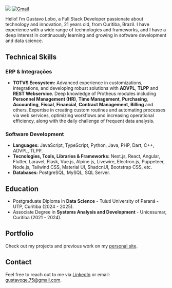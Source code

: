 # 

  <a href= "https://www.linkedin.com/in/gustavo-lobo" target="__blank"><img src="https://img.shields.io/badge/LinkedIn-0077B5?style=for-the-badge&logo=linkedin&logoColor=white"/></a>
  <a href= "mailto:gustavoqe.75@gmail.com" target="__blank"><img alt="Gmail" src="https://img.shields.io/badge/Gmail-D14836?style=for-the-badge&logo=gmail&logoColor=white"/></a>

Hello! I’m Gustavo Lobo, a Full Stack Developer passionate about technology and innovation, 21 years old, from Curitiba, Brazil. I have experience with a wide range of technologies and frameworks, and I have a deep interest in continuously learning and growing in software development and data science.

## Technical Skills

### ERP & Integrações

- <b>TOTVS Ecosystem:</b> Advanced experience in customizations, integrations, and developing robust solutions with <b>ADVPL</b>, <b>TLPP</b> and <b>REST Webservice</b>. Deep knowledge of Protheus modules including <b>Personnel Management (HR)</b>, <b>Time Management</b>, <b>Purchasing</b>, <b>Accounting</b>, <b>Fiscal</b>, <b>Financial</b>, <b>Contract Management</b>, <b>Billing</b> and others. Expertise in creating custom routines and automating processes via web services, optimizing workflows and increasing operational efficiency, along with the daily challenge of frequent data analysis.

### Software Development

- <b>Languages:</b> JavaScript, TypeScript, Python, Java, PHP, Dart, C++, ADVPL, TLPP.
- <b>Tecnologies, Tools, Libraries & Frameworks:</b> Next.js, React, Angular, Flutter, Laravel, Flask, Vue.js, Alpine.js, Livewire, Electron.js, Puppeteer, Node.js, Tailwind CSS, Material UI, ShadcnUI, Bootstrap CSS, etc.
- <b>Databases:</b> PostgreSQL, MySQL, SQL Server.

## Education

- Postgraduate Diploma in <b>Data Science</b> - Tuiuti University of Paraná - UTP, Curitiba (2024 - 2025).
- Associate Degree in <b>Systems Analysis and Development</b> - Unicesumar, Curitiba (2021 - 2024).

## Portfolio

Check out my projects and previous work on my [personal site](https://lobofoltran.com).

## Contact

Feel free to reach out to me via [LinkedIn](https://www.linkedin.com/in/gustavo-lobo) or email: gustavoqe.75@gmail.com.



